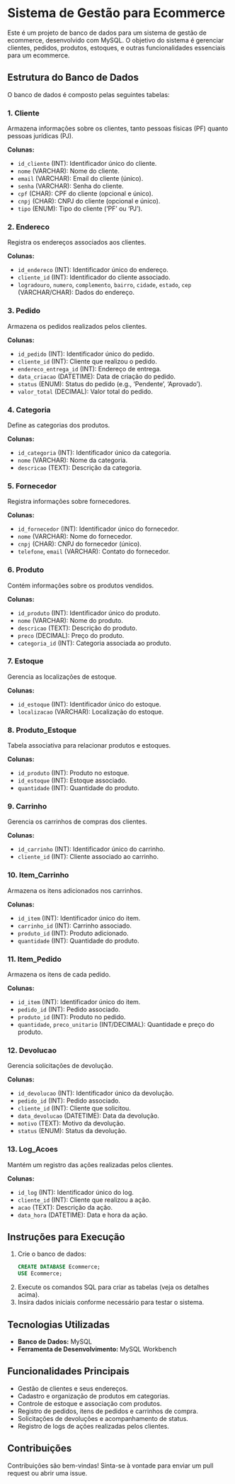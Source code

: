# Sistema de Gestão para Ecommerce

Este é um projeto de banco de dados para um sistema de gestão de ecommerce, desenvolvido com MySQL. O objetivo do sistema é gerenciar clientes, pedidos, produtos, estoques, e outras funcionalidades essenciais para um ecommerce.

## Estrutura do Banco de Dados

O banco de dados é composto pelas seguintes tabelas:

### 1. Cliente

Armazena informações sobre os clientes, tanto pessoas físicas (PF) quanto pessoas jurídicas (PJ).

**Colunas:**

- `id_cliente` (INT): Identificador único do cliente.
- `nome` (VARCHAR): Nome do cliente.
- `email` (VARCHAR): Email do cliente (único).
- `senha` (VARCHAR): Senha do cliente.
- `cpf` (CHAR): CPF do cliente (opcional e único).
- `cnpj` (CHAR): CNPJ do cliente (opcional e único).
- `tipo` (ENUM): Tipo do cliente (‘PF’ ou ‘PJ’).

### 2. Endereco

Registra os endereços associados aos clientes.

**Colunas:**

- `id_endereco` (INT): Identificador único do endereço.
- `cliente_id` (INT): Identificador do cliente associado.
- `logradouro`, `numero`, `complemento`, `bairro`, `cidade`, `estado`, `cep` (VARCHAR/CHAR): Dados do endereço.

### 3. Pedido

Armazena os pedidos realizados pelos clientes.

**Colunas:**

- `id_pedido` (INT): Identificador único do pedido.
- `cliente_id` (INT): Cliente que realizou o pedido.
- `endereco_entrega_id` (INT): Endereço de entrega.
- `data_criacao` (DATETIME): Data de criação do pedido.
- `status` (ENUM): Status do pedido (e.g., ‘Pendente’, ‘Aprovado’).
- `valor_total` (DECIMAL): Valor total do pedido.

### 4. Categoria

Define as categorias dos produtos.

**Colunas:**

- `id_categoria` (INT): Identificador único da categoria.
- `nome` (VARCHAR): Nome da categoria.
- `descricao` (TEXT): Descrição da categoria.

### 5. Fornecedor

Registra informações sobre fornecedores.

**Colunas:**

- `id_fornecedor` (INT): Identificador único do fornecedor.
- `nome` (VARCHAR): Nome do fornecedor.
- `cnpj` (CHAR): CNPJ do fornecedor (único).
- `telefone`, `email` (VARCHAR): Contato do fornecedor.

### 6. Produto

Contém informações sobre os produtos vendidos.

**Colunas:**

- `id_produto` (INT): Identificador único do produto.
- `nome` (VARCHAR): Nome do produto.
- `descricao` (TEXT): Descrição do produto.
- `preco` (DECIMAL): Preço do produto.
- `categoria_id` (INT): Categoria associada ao produto.

### 7. Estoque

Gerencia as localizações de estoque.

**Colunas:**

- `id_estoque` (INT): Identificador único do estoque.
- `localizacao` (VARCHAR): Localização do estoque.

### 8. Produto\_Estoque

Tabela associativa para relacionar produtos e estoques.

**Colunas:**

- `id_produto` (INT): Produto no estoque.
- `id_estoque` (INT): Estoque associado.
- `quantidade` (INT): Quantidade do produto.

### 9. Carrinho

Gerencia os carrinhos de compras dos clientes.

**Colunas:**

- `id_carrinho` (INT): Identificador único do carrinho.
- `cliente_id` (INT): Cliente associado ao carrinho.

### 10. Item\_Carrinho

Armazena os itens adicionados nos carrinhos.

**Colunas:**

- `id_item` (INT): Identificador único do item.
- `carrinho_id` (INT): Carrinho associado.
- `produto_id` (INT): Produto adicionado.
- `quantidade` (INT): Quantidade do produto.

### 11. Item\_Pedido

Armazena os itens de cada pedido.

**Colunas:**

- `id_item` (INT): Identificador único do item.
- `pedido_id` (INT): Pedido associado.
- `produto_id` (INT): Produto no pedido.
- `quantidade`, `preco_unitario` (INT/DECIMAL): Quantidade e preço do produto.

### 12. Devolucao

Gerencia solicitações de devolução.

**Colunas:**

- `id_devolucao` (INT): Identificador único da devolução.
- `pedido_id` (INT): Pedido associado.
- `cliente_id` (INT): Cliente que solicitou.
- `data_devolucao` (DATETIME): Data da devolução.
- `motivo` (TEXT): Motivo da devolução.
- `status` (ENUM): Status da devolução.

### 13. Log\_Acoes

Mantém um registro das ações realizadas pelos clientes.

**Colunas:**

- `id_log` (INT): Identificador único do log.
- `cliente_id` (INT): Cliente que realizou a ação.
- `acao` (TEXT): Descrição da ação.
- `data_hora` (DATETIME): Data e hora da ação.

## Instruções para Execução

1. Crie o banco de dados:
   ```sql
   CREATE DATABASE Ecommerce;
   USE Ecommerce;
   ```
2. Execute os comandos SQL para criar as tabelas (veja os detalhes acima).
3. Insira dados iniciais conforme necessário para testar o sistema.

## Tecnologias Utilizadas

- **Banco de Dados:** MySQL
- **Ferramenta de Desenvolvimento:** MySQL Workbench

## Funcionalidades Principais

- Gestão de clientes e seus endereços.
- Cadastro e organização de produtos em categorias.
- Controle de estoque e associação com produtos.
- Registro de pedidos, itens de pedidos e carrinhos de compra.
- Solicitações de devoluções e acompanhamento de status.
- Registro de logs de ações realizadas pelos clientes.

## Contribuições

Contribuições são bem-vindas! Sinta-se à vontade para enviar um pull request ou abrir uma issue.

